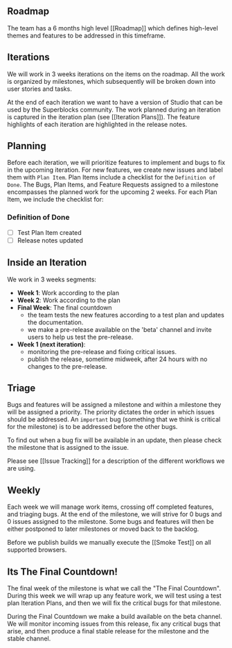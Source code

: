 ## Roadmap
The team has a 6 months high level [[Roadmap]] which defines high-level themes and features to be addressed in this timeframe.

## Iterations
We will work in 3 weeks iterations on the items on the roadmap. All the work is organized by milestones, which subsequently will be broken down into user stories and tasks. 

At the end of each iteration we want to have a version of Studio that can be used by the Superblocks community. The work planned during an iteration is captured in the iteration plan (see [[Iteration Plans]]). The feature highlights of each iteration are highlighted in the release notes.

## Planning

Before each iteration, we will prioritize features to implement and bugs to fix in the upcoming iteration. For new features, we create new issues and label them with `Plan Item`. Plan Items include a checklist for the `Definition of Done`. The Bugs, Plan Items, and Feature Requests assigned to a milestone encompasses the planned work for the upcoming 2 weeks. For each Plan Item, we include the checklist for:
 
### Definition of Done
- [ ] Test Plan Item created
- [ ] Release notes updated

## Inside an Iteration
We work in 3 weeks segments:
- **Week 1**: Work according to the plan 
- **Week 2**: Work according to the plan
- **Final Week**: The final countdown
  - the team tests the new features according to a test plan and updates the documentation. 
  - we make a pre-release available on the 'beta' channel and invite users to help us test the pre-release.
- **Week 1 (next iteration)**: 
  - monitoring the pre-release and fixing critical issues.
  - publish the release, sometime midweek, after 24 hours with no changes to the pre-release.

## Triage
Bugs and features will be assigned a milestone and within a milestone they will be assigned a priority. The priority dictates the order in which issues should be addressed. An `important` bug (something that we think is critical for the milestone) is to be addressed before the other bugs. 

To find out when a bug fix will be available in an update, then please check the milestone that is assigned to the issue. 

Please see [[Issue Tracking]] for a description of the different workflows we are using.

## Weekly
Each week we will manage work items, crossing off completed features, and triaging bugs. At the end of the milestone, we will strive for 0 bugs and 0 issues assigned to the milestone. Some bugs and features will then be either postponed to later milestones or moved back to the backlog.

Before we publish builds we manually execute the [[Smoke Test]] on all supported browsers.

## Its The Final Countdown!
The final week of the milestone is what we call the "The Final Countdown". During this week we will wrap up any feature work, we will test using a test plan Iteration Plans, and then we will fix the critical bugs for that milestone.

During the Final Countdown we make a build available on the beta channel. We will monitor incoming issues from this release, fix any critical bugs that arise, and then produce a final stable release for the milestone and the stable channel.